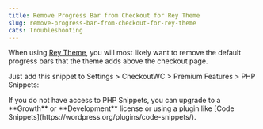 ```yaml
---
title: Remove Progress Bar from Checkout for Rey Theme
slug: remove-progress-bar-from-checkout-for-rey-theme
cats: Troubleshooting
---
```


 When using [Rey Theme](https://reytheme.com), you will most likely want to remove the default progress bars that the theme adds above the checkout page.

 Just add this snippet to Settings &gt; CheckoutWC &gt; Premium Features &gt; PHP Snippets:

<script src="https://gist.github.com/clifgriffin/7a17095f88b6762c7b952395a0b6078c.js" type="text/javascript"></script>If you do not have access to PHP Snippets, you can upgrade to a **Growth** or **Development** license or using a plugin like [Code Snippets](https://wordpress.org/plugins/code-snippets/).